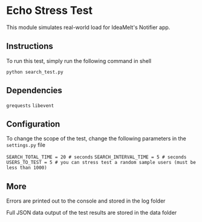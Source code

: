 # Echo Stress Test

This module simulates real-world load for IdeaMelt's Notifier app.

## Instructions

To run this test, simply run the following command in shell

`python search_test.py`

## Dependencies

`grequests`
`libevent`

## Configuration

To change the scope of the test, change the following parameters in the `settings.py` file

`SEARCH_TOTAL_TIME = 20 # seconds`
`SEARCH_INTERVAL_TIME = 5 # seconds`
`USERS_TO_TEST = 5 # you can stress test a random sample users (must be less than 1000)`

## More

Errors are printed out to the console and stored in the log folder

Full JSON data output of the test results are stored in the data folder